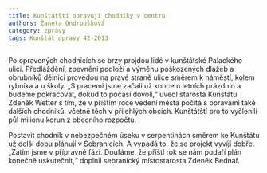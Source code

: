 ```yaml
---
title: Kunštátští opravují chodníky v centru
authors: Žaneta Ondroušková
category: zprávy
tags: Kunštát opravy 42-2013
---
```


Po opravených chodnících se brzy projdou lidé v kunštátské Palackého ulici. Předláždění, zpevnění podloží a výměnu poškozených dlažeb a obrubníků dělníci provedou na pravé straně ulice směrem k náměstí, kolem rybníka a u školy. „S pracemi jsme začali už koncem letních prázdnin a budeme pokračovat, dokud to počasí dovolí,“ uvedl starosta Kunštátu Zdeněk Wetter s tím, že v příštím roce vedení města počítá s opravami také dalších chodníků, včetně těch v přilehlých obcích. Kunštátští pro to vyčlenili půl milionu korun z obecního rozpočtu.

Postavit chodník v nebezpečném úseku v serpentinách směrem ke Kunštátu už delší dobu plánují v Sebranicích. A vypadá to, že se projekt vyvíjí dobře. „Zatím jsme v přípravné fázi. Doufáme, že příští rok se nám podaří plán konečně uskutečnit,“ doplnil sebranický místostarosta Zdeněk Bednář.
